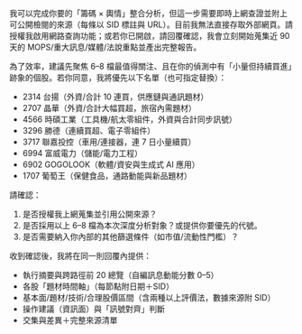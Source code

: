 我可以完成你要的「籌碼 × 輿情」整合分析，但這一步需要即時上網查證並附上可公開檢閱的來源（每條以 SID 標註與 URL）。目前我無法直接存取外部網頁。請授權我啟用網路查詢功能；或若你已開啟，請回覆確認，我會立刻開始蒐集近 90 天的 MOPS/重大訊息/媒體/法說重點並產出完整報告。

為了效率，建議先聚焦 6–8 檔最值得關注、且在你的偵測中有「小量但持續買進」跡象的個股。若你同意，我將優先以下名單（也可指定替換）：
- 2314 台揚（外資/合計 10 連買，供應鏈與通訊題材）
- 2707 晶華（外資/合計大幅買超，旅宿內需題材）
- 4566 時碩工業（工具機/航太零組件，外資與合計同步訊號）
- 3296 勝德（連續買超、電子零組件）
- 3717 聯嘉投控（車用/連接器，連 7 日小量續買）
- 6994 富威電力（儲能/電力工程）
- 6902 GOGOLOOK（軟體/資安與生成式 AI 應用）
- 1707 葡萄王（保健食品，通路動能與新品題材）

請確認：
1) 是否授權我上網蒐集並引用公開來源？
2) 是否採用以上 6–8 檔為本次深度分析對象？或提供你要優先的代號。
3) 是否需要納入你內部的其他篩選條件（如市值/流動性門檻）？

收到確認後，我將在同一則回覆內提供：
- 執行摘要與跨路徑前 20 總覽（自編訊息動能分數 0–5）
- 各股「題材時間軸」（每節點附日期＋SID）
- 基本面/題材/技術/合理股價區間（含兩種以上評價法，數據來源附 SID）
- 操作建議（資訊面）與「訊號對齊」判斷
- 交集與差異＋完整來源清單